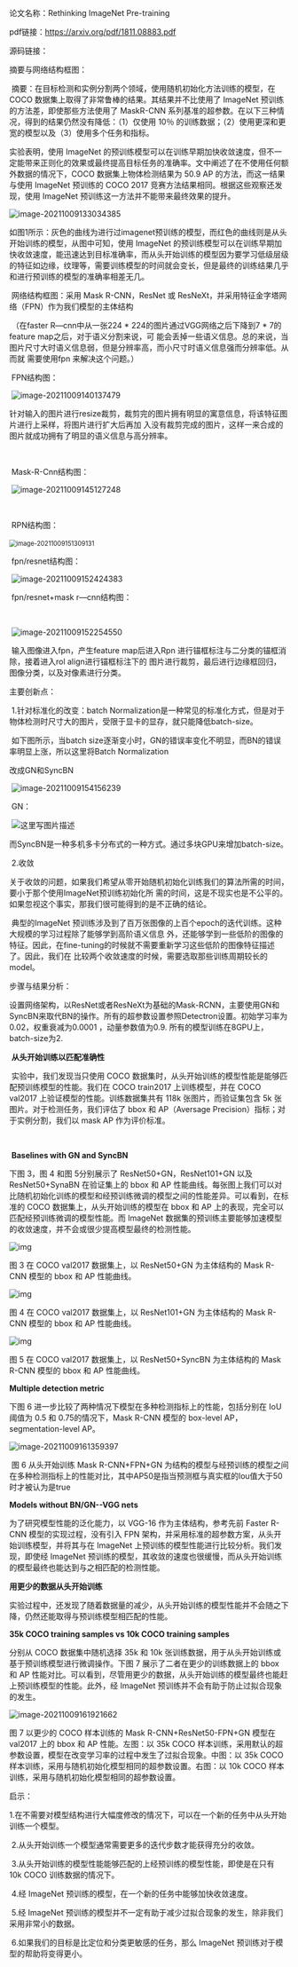 论文名称：Rethinking ImageNet Pre-training

pdf链接：https://arxiv.org/pdf/1811.08883.pdf

源码链接：

摘要与网络结构框图：

​		摘要：在目标检测和实例分割两个领域，使用随机初始化方法训练的模型，在 COCO 数据集上取得了非常鲁棒的结果。其结果并不比使用了 ImageNet 预训练的方法差，即使那些方法使用了 MaskR-CNN 系列基准的超参数。在以下三种情况，得到的结果仍然没有降低：（1）仅使用 10％ 的训练数据；（2）使用更深和更宽的模型以及（3）使用多个任务和指标。

实验表明，使用 ImageNet 的预训练模型可以在训练早期加快收敛速度，但不一定能带来正则化的效果或最终提高目标任务的准确率。文中阐述了在不使用任何额外数据的情况下，COCO 数据集上物体检测结果为 50.9 AP 的方法，而这一结果与使用 ImageNet 预训练的 COCO 2017 竞赛方法结果相同。根据这些观察还发现，使用 ImageNet 预训练这一方法并不能带来最终效果的提升。

![image-20211009133034385](/Users/mengzezheng/Desktop/1.png)



如图1所示：灰色的曲线为进行过imagenet预训练的模型，而红色的曲线则是从头开始训练的模型，从图中可知，使用 ImageNet 的预训练模型可以在训练早期加快收敛速度，能迅速达到目标准确率，而从头开始训练的模型因为要学习低级层级的特征如边缘，纹理等，需要训练模型的时间就会变长，但是最终的训练结果几乎和进行预训练的模型的准确率相差无几。

​		网络结构框图：采用 Mask R-CNN，ResNet 或 ResNeXt，并采用特征金字塔网络（FPN）作为我们模型的主体结构

​							（在faster R—cnn中从一张224 * 224的图片通过VGG网络之后下降到7 * 7的feature map之后，对于语义分割来说，可					能会丢掉一些语义信息。总的来说，当图片尺寸大时语义信息弱，但是分辨率高，而小尺寸时语义信息强而分辨率低。从而就					需要使用fpn 来解决这个问题。）

​								FPN结构图：

​													![image-20211009140137479](/Users/mengzezheng/Desktop/2.png)



​							针对输入的图片进行resize裁剪，裁剪完的图片拥有明显的寓意信息，将该特征图片进行上采样，将图片进行扩大后再加					入没有裁剪完成的图片，这样一来合成的图片就成功拥有了明显的语义信息与高分辨率。

​							

​								Mask-R-Cnn结构图：

​									![image-20211009145127248](/Users/mengzezheng/Desktop/3.png)

​								

​							RPN结构图：

​							                   <img src="/Users/mengzezheng/Desktop/4.png" alt="image-20211009151309131" style="zoom:80%;" />



​								fpn/resnet结构图：

​											![image-20211009152424383](/Users/mengzezheng/Desktop/5.png)







​								fpn/resnet+mask r—cnn结构图：

​	

​												![image-20211009152254550](/Users/mengzezheng/Desktop/6.png)



​						输入图像进入fpn，产生feature map后进入Rpn 进行锚框标注与二分类的锚框消除，接着进入rol align进行锚框标注下的				图片进行裁剪，最后进行边缘框回归，图像分类，以及对像素进行分类。



主要创新点：

​		1.针对标准化的改变：batch Normalization是一种常见的标准化方式，但是对于物体检测时尺寸大的图片，受限于显卡的显存，就只能降低batch-size。

​			如下图所示，当batch size逐渐变小时，GN的错误率变化不明显，而BN的错误率明显上涨，所以这里将Batch Normalization

改成GN和SyncBN



​							![image-20211009154156239](/Users/mengzezheng/Desktop/7.png)

​				GN：

​							![这里写图片描述](/Users/mengzezheng/Desktop/8.png)





​				而SyncBN是一种多机多卡分布式的一种方式。通过多块GPU来增加batch-size。



​		2.收敛

​				关于收敛的问题，如果我们希望从零开始随机初始化训练我们的算法所需的时间，要小于那个使用ImageNet预训练初始化所			需的时间，这是不现实也是不公平的。如果忽视这个事实，那我们很可能得到的是不正确的结论。

​				典型的ImageNet 预训练涉及到了百万张图像的上百个epoch的迭代训练。这种大规模的学习过程除了能够学到高阶语义信息			外，还能够学到一些低阶的图像的特征。因此，在fine-tuning的时候就不需要重新学习这些低阶的图像特征描述了。因此，我们在			比较两个收敛速度的时候，需要选取那些训练周期较长的model。



步骤与结果分析：

​		设置网络架构，以ResNet或者ResNeXt为基础的Mask-RCNN，主要使用GN和SyncBN来取代BN的操作。所有的超参数设置参照Detectron设置。初始学习率为0.02，权重衰减为0.0001 ，动量参数值为0.9. 所有的模型训练在8GPU上，batch-size为2.  





​		**从头开始训练以匹配准确性**

​		实验中，我们发现当只使用 COCO 数据集时，从头开始训练的模型性能是能够匹配预训练模型的性能。我们在 COCO train2017 上训练模型，并在 COCO val2017 上验证模型的性能。训练数据集共有 118k 张图片，而验证集包含 5k 张图片。对于检测任务，我们评估了 bbox 和 AP（Aversage Precision）指标；对于实例分割，我们以 mask AP 作为评价标准。

​			

​			**Baselines with GN and SyncBN**

下图 3，图 4 和图 5分别展示了 ResNet50+GN，ResNet101+GN 以及 ResNet50+SynaBN 在验证集上的 bbox 和 AP 性能曲线。每张图上我们可以对比随机初始化训练的模型和经预训练微调的模型之间的性能差异。可以看到，在标准的 COCO 数据集上，从头开始训练的模型在 bbox 和 AP 上的表现，完全可以匹配经预训练微调的模型性能。而 ImageNet 数据集的预训练主要能够加速模型的收敛速度，并不会或很少提高模型最终的检测性能。



![img](https://t12.baidu.com/it/u=1678706684,633556480&fm=173&app=25&f=JPG?w=390&h=318&s=79AC3C72010F654F0C54E4DE0000E0B1)

图 3 在 COCO val2017 数据集上，以 ResNet50+GN 为主体结构的 Mask R-CNN 模型的 bbox 和 AP 性能曲线。

![img](https://t11.baidu.com/it/u=992748280,3423570702&fm=173&app=25&f=JPG?w=364&h=304&s=58A83C72190E654D0CDDD1DA0000C0B1)

图 4 在 COCO val2017 数据集上，以 ResNet101+GN 为主体结构的 Mask R-CNN 模型的 bbox 和 AP 性能曲线。

![img](https://t11.baidu.com/it/u=237584740,2850160584&fm=173&app=25&f=JPG?w=367&h=305&s=3DAC7C32010F654D10D4D1DA0000A0B1)

图 5 在 COCO val2017 数据集上，以 ResNet50+SyncBN 为主体结构的 Mask R-CNN 模型的 bbox 和 AP 性能曲线。

**Multiple detection metric**

下图 6 进一步比较了两种情况下模型在多种检测指标上的性能，包括分别在 IoU 阈值为 0.5 和 0.75的情况下，Mask R-CNN 模型的 box-level AP，segmentation-level AP。



![image-20211009161359397](/Users/mengzezheng/Desktop/9.png)



​		图 6 从头开始训练 Mask R-CNN+FPN+GN 为结构的模型与经预训练的模型之间在多种检测指标上的性能对比，其中AP50是指当预测框与真实框的lou值大于50时才被认为是true

**Models without BN/GN--VGG nets**

为了研究模型性能的泛化能力，以 VGG-16 作为主体结构，参考先前 Faster R-CNN 模型的实现过程，没有引入 FPN 架构，并采用标准的超参数方案，从头开始训练模型，并将其与在 ImageNet 上预训练的模型性能进行比较分析。我们发现，即使经 ImageNet 预训练的模型，其收敛的速度也很缓慢，而从头开始训练的模型最终也能达到与之相匹配的检测性能。



**用更少的数据从头开始训练**

实验过程中，还发现了随着数据量的减少，从头开始训练的模型性能并不会随之下降，仍然还能取得与预训练模型相匹配的性能。



**35k COCO training samples vs 10k COCO training samples**

分别从 COCO 数据集中随机选择 35k 和 10k 张训练数据，用于从头开始训练或基于预训练模型进行微调操作。下图 7 展示了二者在更少的训练数据上的 bbox 和 AP 性能对比。可以看到，尽管用更少的数据，从头开始训练的模型最终也能赶上预训练模型的性能。此外，经 ImageNet 预训练并不会有助于防止过拟合现象的发生。





![image-20211009161921662](/Users/mengzezheng/Desktop/10.png)



图 7 以更少的 COCO 样本训练的 Mask R-CNN+ResNet50-FPN+GN 模型在 val2017 上的 bbox 和 AP 性能。左图：以 35k COCO 样本训练，采用默认的超参数设置，模型在改变学习率的过程中发生了过拟合现象。中图：以 35k COCO 样本训练，采用与随机初始化模型相同的超参数设置。右图：以 10k COCO 样本训练，采用与随机初始化模型相同的超参数设置。





启示：

​	1.在不需要对模型结构进行大幅度修改的情况下，可以在一个新的任务中从头开始训练一个模型。

​	2.从头开始训练一个模型通常需要更多的迭代步数才能获得充分的收敛。

​	3.从头开始训练的模型性能能够匹配的上经预训练的模型性能，即使是在只有 10k COCO 训练数据的情况下。

​    4.经 ImageNet 预训练的模型，在一个新的任务中能够加快收敛速度。

​	5.经 ImageNet 预训练的模型并不一定有助于减少过拟合现象的发生，除非我们采用非常小的数据。

​	6.如果我们的目标是比定位和分类更敏感的任务，那么 ImageNet 预训练对于模型的帮助将变得更小。

